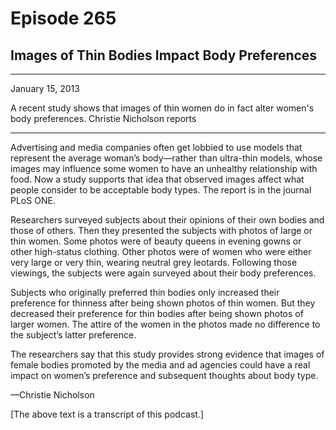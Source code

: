 # Episode 265

## Images of Thin Bodies Impact Body Preferences

---

January 15, 2013

A recent study shows that images of thin women do in fact alter women's body preferences. Christie Nicholson reports

---

Advertising and media companies often get lobbied to use models that represent the average woman’s body—rather than ultra-thin models, whose images may influence some women to have an unhealthy relationship with food. Now a study supports that idea that observed images affect what people consider to be acceptable body types. The report is in the journal PLoS ONE.

Researchers surveyed subjects about their opinions of their own bodies and those of others. Then they presented the subjects with photos of large or thin women. Some photos were of beauty queens in evening gowns or other high-status clothing. Other photos were of women who were either very large or very thin, wearing neutral grey leotards. Following those viewings, the subjects were again surveyed about their body preferences.

Subjects who originally preferred thin bodies only increased their preference for thinness after being shown photos of thin women. But they decreased their preference for thin bodies after being shown photos of larger women. The attire of the women in the photos made no difference to the subject’s latter preference.

The researchers say that this study provides strong evidence that images of female bodies promoted by the media and ad agencies could have a real impact on women’s preference and subsequent thoughts about body type.

—Christie Nicholson

[The above text is a transcript of this podcast.]

